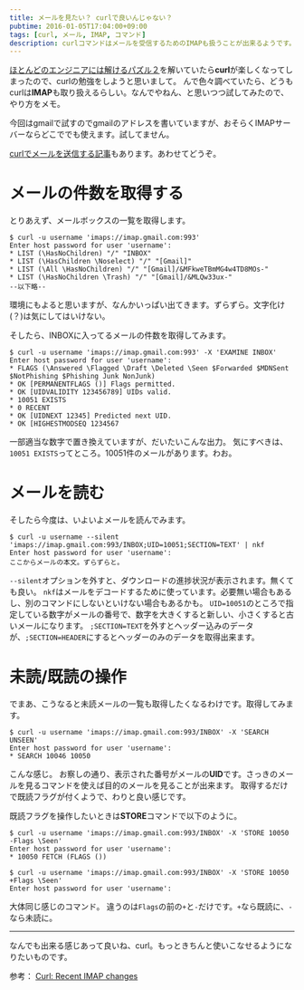 ```yaml
---
title: メールを見たい？ curlで良いんじゃない？
pubtime: 2016-01-05T17:04:00+09:00
tags: [curl, メール, IMAP, コマンド]
description: curlコマンドはメールを受信するためのIMAPも扱うことが出来るようです。実際に受信や既読マークを付ける方法を試してみました。
---
```


[ほとんどのエンジニアには解けるパズル２](http://tango-ruby.hatenablog.com/entry/2015/12/28/212010)を解いていたら**curl**が楽しくなってしまったので、curlの勉強をしようと思いまして。
んで色々調べていたら、どうもcurlは**IMAP**も取り扱えるらしい。なんでやねん、と思いつつ試してみたので、やり方をメモ。

今回はgmailで試すのでgmailのアドレスを書いていますが、おそらくIMAPサーバーならどこででも使えます。試してません。

[curlでメールを送信する記事](/blog/2016/01/curl-smtp-mail)もあります。あわせてどうぞ。

# メールの件数を取得する
とりあえず、メールボックスの一覧を取得します。
```
$ curl -u username 'imaps://imap.gmail.com:993'
Enter host password for user 'username':
* LIST (\HasNoChildren) "/" "INBOX"
* LIST (\HasChildren \Noselect) "/" "[Gmail]"
* LIST (\All \HasNoChildren) "/" "[Gmail]/&MFkweTBmMG4w4TD8MOs-"
* LIST (\HasNoChildren \Trash) "/" "[Gmail]/&MLQw33ux-"
--以下略--
```
環境にもよると思いますが、なんかいっぱい出てきます。ずらずら。文字化け(？)は気にしてはいけない。

そしたら、INBOXに入ってるメールの件数を取得してみます。
```
$ curl -u username 'imaps://imap.gmail.com:993' -X 'EXAMINE INBOX'
Enter host password for user 'username':
* FLAGS (\Answered \Flagged \Draft \Deleted \Seen $Forwarded $MDNSent $NotPhishing $Phishing Junk NonJunk)
* OK [PERMANENTFLAGS ()] Flags permitted.
* OK [UIDVALIDITY 123456789] UIDs valid.
* 10051 EXISTS
* 0 RECENT
* OK [UIDNEXT 12345] Predicted next UID.
* OK [HIGHESTMODSEQ 1234567
```
一部適当な数字で置き換えていますが、だいたいこんな出力。
気にすべきは、`10051 EXISTS`ってところ。10051件のメールがあります。わお。

# メールを読む
そしたら今度は、いよいよメールを読んでみます。
```
$ curl -u username --silent 'imaps://imap.gmail.com:993/INBOX;UID=10051;SECTION=TEXT' | nkf
Enter host password for user 'username':
ここからメールの本文。ずらずらと。
```
`--silent`オプションを外すと、ダウンロードの進捗状況が表示されます。無くても良い。
`nkf`はメールをデコードするために使っています。必要無い場合もあるし、別のコマンドにしないといけない場合もあるかも。
`UID=10051`のところで指定している数字がメールの番号で、数字を大きくすると新しい、小さくすると古いメールになります。
`;SECTION=TEXT`を外すとヘッダー込みのデータが、`;SECTION=HEADER`にするとヘッダーのみのデータを取得出来ます。

# 未読/既読の操作
でまあ、こうなると未読メールの一覧も取得したくなるわけです。取得してみます。
```
$ curl -u username 'imaps://imap.gmail.com:993/INBOX' -X 'SEARCH UNSEEN'
Enter host password for user 'username':
* SEARCH 10046 10050
```
こんな感じ。
お察しの通り、表示された番号がメールの**UID**です。さっきのメールを見るコマンドを使えば目的のメールを見ることが出来ます。
取得するだけで既読フラグが付くようで、わりと良い感じです。

既読フラグを操作したいときは**STORE**コマンドで以下のように。
```
$ curl -u username 'imaps://imap.gmail.com:993/INBOX' -X 'STORE 10050 -Flags \Seen'
Enter host password for user 'username':
* 10050 FETCH (FLAGS ())

$ curl -u username 'imaps://imap.gmail.com:993/INBOX' -X 'STORE 10050 +Flags \Seen'
Enter host password for user 'username':
```
大体同じ感じのコマンド。
違うのは`Flags`の前の`+`と`-`だけです。`+`なら既読に、`-`なら未読に。

---

なんでも出来る感じあって良いね、curl。もっときちんと使いこなせるようになりたいものです。

参考： [Curl: Recent IMAP changes](http://curl.haxx.se/mail/lib-2013-03/0104.html)
